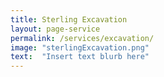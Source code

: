 ```yaml
---
title: Sterling Excavation
layout: page-service
permalink: /services/excavation/
image: "sterlingExcavation.png"
text:  "Insert text blurb here"
---
```

